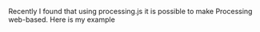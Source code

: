 Recently I found that using processing.js it is possible to make Processing web-based.
Here is my example
